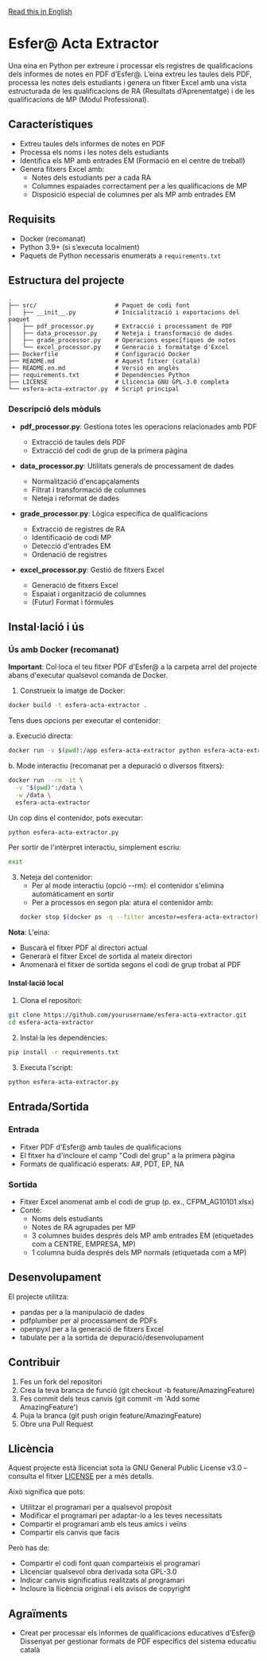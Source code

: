 <!-- In README.md (Català) -->
[Read this in English](README.en.md)

# Esfer@ Acta Extractor

Una eina en Python per extreure i processar els registres de qualificacions dels informes de notes en PDF d’Esfer@. L’eina extreu les taules dels PDF, processa les notes dels estudiants i genera un fitxer Excel amb una vista estructurada de les qualificacions de RA (Resultats d’Aprenentatge) i de les qualificacions de MP (Mòdul Professional).

## Característiques

- Extreu taules dels informes de notes en PDF  
- Processa els noms i les notes dels estudiants  
- Identifica els MP amb entrades EM (Formació en el centre de treball)  
- Genera fitxers Excel amb:  
  - Notes dels estudiants per a cada RA  
  - Columnes espaiades correctament per a les qualificacions de MP  
  - Disposició especial de columnes per als MP amb entrades EM  

## Requisits

- Docker (recomanat)  
- Python 3.9+ (si s’executa localment)  
- Paquets de Python necessaris enumerats a `requirements.txt`  

## Estructura del projecte

```
.
├── src/                      # Paquet de codi font
│   ├── __init__.py           # Inicialització i exportacions del paquet
│   ├── pdf_processor.py      # Extracció i processament de PDF
│   ├── data_processor.py     # Neteja i transformació de dades
│   ├── grade_processor.py    # Operacions específiques de notes
│   └── excel_processor.py    # Generació i formatatge d'Excel
├── Dockerfile                # Configuració Docker
├── README.md                 # Aquest fitxer (català)
├── README.en.md              # Versió en anglès
├── requirements.txt          # Dependències Python
├── LICENSE                   # Llicència GNU GPL-3.0 completa
└── esfera-acta-extractor.py  # Script principal

```

### Descripció dels mòduls

- **pdf_processor.py**: Gestiona totes les operacions relacionades amb PDF  
  - Extracció de taules dels PDF  
  - Extracció del codi de grup de la primera pàgina  

- **data_processor.py**: Utilitats generals de processament de dades  
  - Normalització d'encapçalaments  
  - Filtrat i transformació de columnes  
  - Neteja i reformat de dades  

- **grade_processor.py**: Lògica específica de qualificacions  
  - Extracció de registres de RA  
  - Identificació de codi MP  
  - Detecció d'entrades EM  
  - Ordenació de registres  

- **excel_processor.py**: Gestió de fitxers Excel  
  - Generació de fitxers Excel  
  - Espaiat i organització de columnes  
  - (Futur) Format i fórmules  

## Instal·lació i ús

### Ús amb Docker (recomanat)

**Important**: Col·loca el teu fitxer PDF d'Esfer@ a la carpeta arrel del projecte abans d'executar qualsevol comanda de Docker.

1. Construeix la imatge de Docker:
```bash
docker build -t esfera-acta-extractor .
```

Tens dues opcions per executar el contenidor:

   a. Execució directa:
   ```bash
   docker run -v $(pwd):/app esfera-acta-extractor python esfera-acta-extractor.py
   ```

   b. Mode interactiu (recomanat per a depuració o diversos fitxers):
   ```bash
   docker run --rm -it \
     -v "$(pwd)":/data \
     -w /data \
     esfera-acta-extractor
   ```
   Un cop dins el contenidor, pots executar:
   ```bash
   python esfera-acta-extractor.py
   ```
   Per sortir de l'intèrpret interactiu, simplement escriu:
   ```bash
   exit
   ```

3. Neteja del contenidor:
   - Per al mode interactiu (opció --rm): el contenidor s'elimina automàticament en sortir
   - Per a processos en segon pla: atura el contenidor amb:
   ```bash
   docker stop $(docker ps -q --filter ancestor=esfera-acta-extractor)
   ```

**Nota**: L'eina:
- Buscarà el fitxer PDF al directori actual
- Generarà el fitxer Excel de sortida al mateix directori
- Anomenarà el fitxer de sortida segons el codi de grup trobat al PDF

#### Instal·lació local

1. Clona el repositori:
```bash
git clone https://github.com/yourusername/esfera-acta-extractor.git
cd esfera-acta-extractor
```

2. Instal·la les dependències:
```bash
pip install -r requirements.txt
```

3. Executa l'script:
```bash
python esfera-acta-extractor.py
```

## Entrada/Sortida

### Entrada
- Fitxer PDF d'Esfer@ amb taules de qualificacions
- El fitxer ha d'incloure el camp "Codi del grup" a la primera pàgina
- Formats de qualificació esperats: A#, PDT, EP, NA

### Sortida
- Fitxer Excel anomenat amb el codi de grup (p. ex., CFPM_AG10101.xlsx)
- Conté:
  - Noms dels estudiants
  - Notes de RA agrupades per MP
  - 3 columnes buides després dels MP amb entrades EM (etiquetades com a CENTRE, EMPRESA, MP)
  - 1 columna buida després dels MP normals (etiquetada com a MP)

## Desenvolupament

El projecte utilitza:
- pandas per a la manipulació de dades
- pdfplumber per al processament de PDFs
- openpyxl per a la generació de fitxers Excel
- tabulate per a la sortida de depuració/desenvolupament

## Contribuir

1. Fes un fork del repositori
2. Crea la teva branca de funció (git checkout -b feature/AmazingFeature)
3. Fes commit dels teus canvis (git commit -m 'Add some AmazingFeature')
4. Puja la branca (git push origin feature/AmazingFeature)
5. Obre una Pull Request

## Llicència

Aquest projecte està llicenciat sota la GNU General Public License v3.0 – consulta el fitxer [LICENSE](LICENSE) per a més detalls.

Això significa que pots:
- Utilitzar el programari per a qualsevol propòsit
- Modificar el programari per adaptar-lo a les teves necessitats
- Compartir el programari amb els teus amics i veïns
- Compartir els canvis que facis

Però has de:
- Compartir el codi font quan comparteixis el programari
- Llicenciar qualsevol obra derivada sota GPL-3.0
- Indicar canvis significatius realitzats al programari
- Incloure la llicència original i els avisos de copyright

## Agraïments

- Creat per processar els informes de qualificacions educatives d'Esfer@
 Dissenyat per gestionar formats de PDF específics del sistema educatiu català
